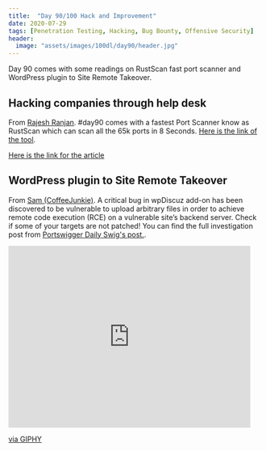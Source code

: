 ```yaml
---
title:  "Day 90/100 Hack and Improvement"
date: 2020-07-29
tags: [Penetration Testing, Hacking, Bug Bounty, Offensive Security]
header: 
  image: "assets/images/100dl/day90/header.jpg"
---
```


Day 90 comes with some readings on RustScan fast port scanner and WordPress plugin to Site Remote Takeover.

## Hacking companies through help desk

From [Rajesh Ranjan](https://twitter.com/eh_rajesh). #day90 comes with a fastest Port Scanner know as RustScan which can scan all the 65k ports in 8 Seconds. [Here is the link of the tool](https://github.com/RustScan/RustScan).

[Here is the link for the article](https://medium.com/@saurabhsanmane06/i-am-able-to-see-users-sensitive-data-from-json-file-905e330278df)

## WordPress plugin to Site Remote Takeover

From [Sam (CoffeeJunkie)](https://twitter.com/coffeejunkiee_). A critical bug in wpDiscuz add-on has been discovered to be vulnerable to upload arbitrary files in order to achieve remote code execution (RCE) on a vulnerable site’s backend server. Check if some of your targets are not patched! You can find the full investigation post from [Portswigger Daily Swig's post.](https://portswigger.net/daily-swig/wordpress-plugin-vulnerability-exposes-80-000-sites-to-remote-takeover).


<iframe src="https://giphy.com/embed/5xtDarwl0rpS097tnSE" width="480" height="360" frameBorder="0" class="giphy-embed" allowFullScreen></iframe><p><a href="https://giphy.com/gifs/komplex28-cyberpunk-conspiracy-speculative-fiction-5xtDarwl0rpS097tnSE">via GIPHY</a></p>